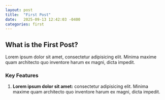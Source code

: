 ```yaml
---
layout: post
title:  "First Post"
date:   2025-09-13 12:42:03 -0400
categories: first
---
```


## What is the First Post?

Lorem ipsum dolor sit amet, consectetur adipisicing elit. Minima maxime quam architecto quo inventore harum ex magni, dicta impedit.

### Key Features

1. **Lorem ipsum dolor sit amet:** consectetur adipisicing elit. Minima maxime quam architecto quo inventore harum ex magni, dicta impedit.
